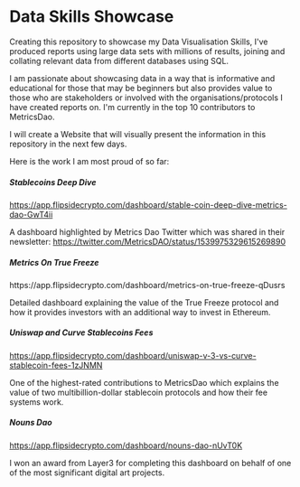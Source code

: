 <h1>Data Skills Showcase</h1>

Creating this repository to showcase my Data Visualisation Skills, I've produced reports using large data sets with millions of results, joining and collating relevant data from different databases using SQL.

I am passionate about showcasing data in a way that is informative and educational for those that may be beginners but also provides value to those who are stakeholders or involved with the organisations/protocols I have created reports on. I'm currently in the top 10 contributors to MetricsDao.

I will create a Website that will visually present the information in this repository in the next few days.

Here is the work I am most proud of so far:

<h5>Stablecoins Deep Dive</h4>

https://app.flipsidecrypto.com/dashboard/stable-coin-deep-dive-metrics-dao-GwT4ii

A dashboard highlighted by Metrics Dao Twitter which was shared in their newsletter: https://twitter.com/MetricsDAO/status/1539975329615269890 

<h5>Metrics On True Freeze</h4>
https://app.flipsidecrypto.com/dashboard/metrics-on-true-freeze-qDusrs

Detailed dashboard explaining the value of the True Freeze protocol and how it provides investors with an additional way to invest in Ethereum.

<h5>Uniswap and Curve Stablecoins Fees</h4>

https://app.flipsidecrypto.com/dashboard/uniswap-v-3-vs-curve-stablecoin-fees-1zJNMN

One of the highest-rated contributions to MetricsDao which explains the value of two multibillion-dollar stablecoin protocols and how their fee systems work.

<h5>Nouns Dao</h4> 

https://app.flipsidecrypto.com/dashboard/nouns-dao-nUvT0K

I won an award from Layer3 for completing this dashboard on behalf of one of the most significant digital art projects.
